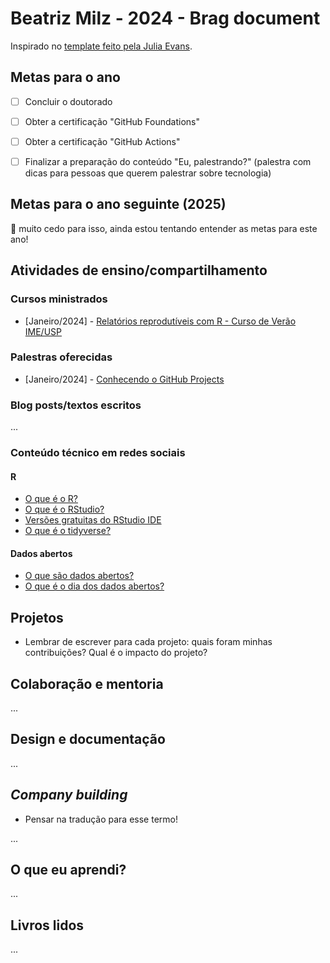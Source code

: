 # Beatriz Milz - 2024 - Brag document

Inspirado no [template feito pela Julia Evans](https://jvns.ca/blog/brag-documents/#template).

## Metas para o ano

- [ ] Concluir o doutorado

- [ ] Obter a certificação "GitHub Foundations"

- [ ] Obter a certificação "GitHub Actions"

- [ ] Finalizar a preparação do conteúdo "Eu, palestrando?" (palestra com dicas para pessoas que querem palestrar sobre tecnologia)


## Metas para o ano seguinte (2025)

👀 muito cedo para isso, ainda estou tentando entender as metas para este ano!

## Atividades de ensino/compartilhamento


### Cursos ministrados

- [Janeiro/2024] - [Relatórios reprodutíveis com R - Curso de Verão IME/USP](https://beatrizmilz.github.io/2024-curso-de-verao-ime-usp-relatorios/)


### Palestras oferecidas

- [Janeiro/2024] - [Conhecendo o GitHub Projects](https://beamilz.com/talks/pt/2024-01-github-projects/)


### Blog posts/textos escritos

...


### Conteúdo técnico em redes sociais 

#### R

- [O que é o R?](https://www.instagram.com/p/C2DDu-MLZ4W/?img_index=1)
- [O que é o RStudio?](https://www.instagram.com/p/C2IJPYqLjIe/?img_index=1)
- [Versões gratuitas do RStudio IDE](https://www.instagram.com/p/C2Xh63gLWIM/?img_index=1)
- [O que é o tidyverse?](https://www.instagram.com/p/C2fQI7FrlC2/?img_index=1)

#### Dados abertos

- [O que são dados abertos?](https://www.instagram.com/p/C1o5RR3rsww/?img_index=1)
- [O que é o dia dos dados abertos?](https://www.instagram.com/p/C197Ln9LEes/?img_index=1)

## Projetos

- Lembrar de escrever para cada projeto: quais foram minhas contribuições? Qual é o impacto do projeto?

## Colaboração e mentoria

...


## Design e documentação

...

## *Company building*

- Pensar na tradução para esse termo!

...

## O que eu aprendi?

...

## Livros lidos

...

